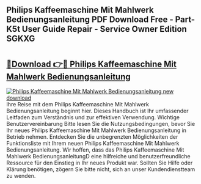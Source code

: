 ## Philips Kaffeemaschine Mit Mahlwerk Bedienungsanleitung PDF Download Free - Part-K5t User Guide Repair - Service Owner Edition SGKXG

# <h2><a href="http://df5t0l3.blite.top/?on=Philips+Kaffeemaschine+Mit+Mahlwerk+Bedienungsanleitung">🔗Download 👉🔴 Philips Kaffeemaschine Mit Mahlwerk Bedienungsanleitung</a></h2>

[![Philips Kaffeemaschine Mit Mahlwerk Bedienungsanleitung new download](https://i.imgur.com/lujVjoI.png)](http://df5t0l3.blite.top/?on=Philips+Kaffeemaschine+Mit+Mahlwerk+Bedienungsanleitung)
Ihre Reise mit dem Philips Kaffeemaschine Mit Mahlwerk Bedienungsanleitung beginnt hier. Dieses Handbuch ist Ihr umfassender Leitfaden zum Verständnis und zur effektiven Verwendung. Wichtige Benutzervereinbarung Bitte lesen Sie die Nutzungsbedingungen, bevor Sie Ihr neues Philips Kaffeemaschine Mit Mahlwerk Bedienungsanleitung in Betrieb nehmen. Entdecken Sie die unbegrenzten Möglichkeiten der Funktionsliste mit Ihrem neuen Philips Kaffeemaschine Mit Mahlwerk Bedienungsanleitung. Wir hoffen, dass das Philips Kaffeemaschine Mit Mahlwerk BedienungsanleitungD eine hilfreiche und benutzerfreundliche Ressource für den Einstieg in Ihr neues Produkt war. Sollten Sie Hilfe oder Klärung benötigen, zögern Sie bitte nicht, sich an unser Kundendienstteam zu wenden.
